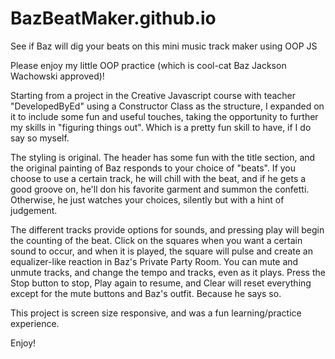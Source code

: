 # BazBeatMaker.github.io
See if Baz will dig your beats on this mini music track maker using OOP JS

Please enjoy my little OOP practice (which is cool-cat Baz Jackson Wachowski approved)! 

Starting from a project in the Creative Javascript course with teacher "DevelopedByEd" using a Constructor Class as the structure,
I expanded on it to include some fun and useful touches, taking the opportunity to further my skills in "figuring things out". Which is a pretty fun skill to have, if I do say so myself.

The styling is original. The header has some fun with the title section, and the original painting of Baz responds to your choice of "beats".
If you choose to use a certain track, he will chill with the beat, and if he gets a good groove on, he'll don his favorite garment and summon the confetti.
Otherwise, he just watches your choices, silently but with a hint of judgement.

The different tracks provide options for sounds, and pressing play will begin the counting of the beat. 
Click on the squares when you want a certain sound to occur, and when it is played, the square will pulse and create an equalizer-like reaction in Baz's Private Party Room. 
You can mute and unmute tracks, and change the tempo and tracks, even as it plays.
Press the Stop button to stop, Play again to resume, and Clear will reset everything except for the mute buttons and Baz's outfit. Because he says so.

This project is screen size responsive, and was a fun learning/practice experience. 

Enjoy!
